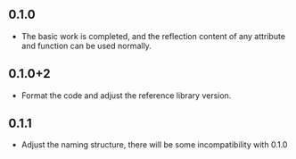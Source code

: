 ## 0.1.0
- The basic work is completed, and the reflection content of any attribute and function can be used normally.

## 0.1.0+2
- Format the code and adjust the reference library version.

## 0.1.1
- Adjust the naming structure, there will be some incompatibility with 0.1.0